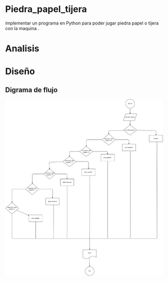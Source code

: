 # Piedra_papel_tijera
implementar un programa en Python para poder jugar piedra papel o tijera con la maquina .

# Analisis

# Diseño

## Digrama de flujo

![diagrama de flujo](diagrama.png "diagama de flujo")